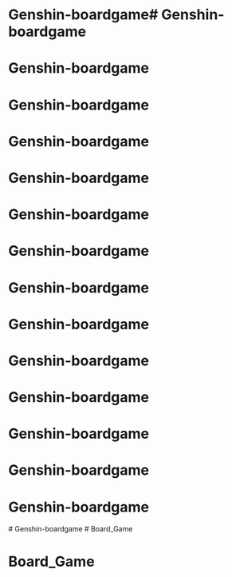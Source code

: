 # Genshin-boardgame# Genshin-boardgame
# Genshin-boardgame
# Genshin-boardgame
# Genshin-boardgame
# Genshin-boardgame
# Genshin-boardgame
# Genshin-boardgame
# Genshin-boardgame
# Genshin-boardgame
# Genshin-boardgame
# Genshin-boardgame
# Genshin-boardgame
# Genshin-boardgame
# Genshin-boardgame
#   G e n s h i n - b o a r d g a m e  
 # Board_Game
# Board_Game
